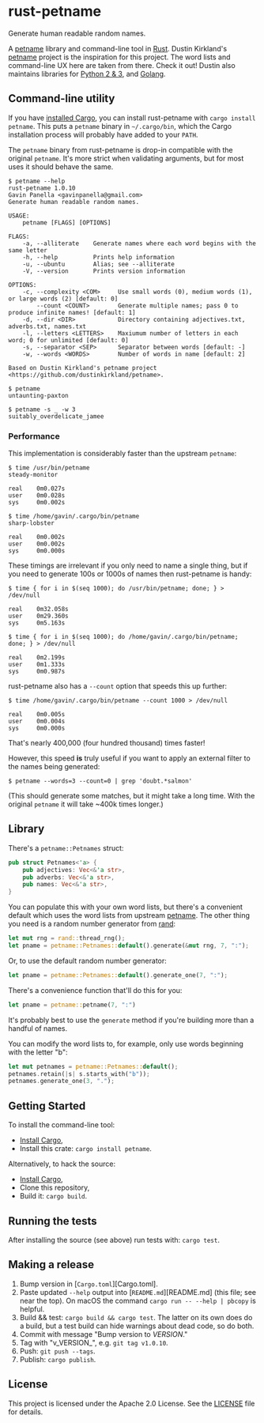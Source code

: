 # rust-petname

Generate human readable random names.

A [petname][petname-intro] library and command-line tool in [Rust][rust-lang].
Dustin Kirkland's [petname][] project is the inspiration for this project. The
word lists and command-line UX here are taken from there. Check it out! Dustin
also maintains libraries for [Python 2 & 3][petname-py], and
[Golang][petname-go].

[rust-lang]: https://www.rust-lang.org/
[petname-intro]: http://blog.dustinkirkland.com/2015/01/introducing
[petname]: https://github.com/dustinkirkland/petname
[petname-py]: https://pypi.org/project/petname/
[petname-go]: https://github.com/dustinkirkland/golang-petname


## Command-line utility

If you have [installed Cargo][install-cargo], you can install rust-petname with
`cargo install petname`. This puts a `petname` binary in `~/.cargo/bin`, which
the Cargo installation process will probably have added to your `PATH`.

The `petname` binary from rust-petname is drop-in compatible with the original
`petname`. It's more strict when validating arguments, but for most uses it
should behave the same.

```
$ petname --help
rust-petname 1.0.10
Gavin Panella <gavinpanella@gmail.com>
Generate human readable random names.

USAGE:
    petname [FLAGS] [OPTIONS]

FLAGS:
    -a, --alliterate    Generate names where each word begins with the same letter
    -h, --help          Prints help information
    -u, --ubuntu        Alias; see --alliterate
    -V, --version       Prints version information

OPTIONS:
    -c, --complexity <COM>     Use small words (0), medium words (1), or large words (2) [default: 0]
        --count <COUNT>        Generate multiple names; pass 0 to produce infinite names! [default: 1]
    -d, --dir <DIR>            Directory containing adjectives.txt, adverbs.txt, names.txt
    -l, --letters <LETTERS>    Maxiumum number of letters in each word; 0 for unlimited [default: 0]
    -s, --separator <SEP>      Separator between words [default: -]
    -w, --words <WORDS>        Number of words in name [default: 2]

Based on Dustin Kirkland's petname project <https://github.com/dustinkirkland/petname>.

$ petname
untaunting-paxton

$ petname -s _ -w 3
suitably_overdelicate_jamee
```


### Performance

This implementation is considerably faster than the upstream `petname`:

```
$ time /usr/bin/petname
steady-monitor

real    0m0.027s
user    0m0.028s
sys     0m0.002s

$ time /home/gavin/.cargo/bin/petname
sharp-lobster

real    0m0.002s
user    0m0.002s
sys     0m0.000s
```

These timings are irrelevant if you only need to name a single thing, but if you
need to generate 100s or 1000s of names then rust-petname is handy:

```
$ time { for i in $(seq 1000); do /usr/bin/petname; done; } > /dev/null

real    0m32.058s
user    0m29.360s
sys     0m5.163s

$ time { for i in $(seq 1000); do /home/gavin/.cargo/bin/petname; done; } > /dev/null

real    0m2.199s
user    0m1.333s
sys     0m0.987s
```

rust-petname also has a `--count` option that speeds this up further:

```
$ time /home/gavin/.cargo/bin/petname --count 1000 > /dev/null

real    0m0.005s
user    0m0.004s
sys     0m0.000s
```

That's nearly 400,000 (four hundred thousand) times faster!

However, this speed **is** truly useful if you want to apply an external filter
to the names being generated:

```
$ petname --words=3 --count=0 | grep 'doubt.*salmon'
```

(This should generate some matches, but it might take a long time. With the
original `petname` it will take ~400k times longer.)


## Library

There's a `petname::Petnames` struct:

```rust
pub struct Petnames<'a> {
    pub adjectives: Vec<&'a str>,
    pub adverbs: Vec<&'a str>,
    pub names: Vec<&'a str>,
}
```

You can populate this with your own word lists, but there's a convenient default
which uses the word lists from upstream [petname][]. The other thing you need is
a random number generator from [rand][]:

```rust
let mut rng = rand::thread_rng();
let pname = petname::Petnames::default().generate(&mut rng, 7, ":");
```

Or, to use the default random number generator:

```rust
let pname = petname::Petnames::default().generate_one(7, ":");
```

There's a convenience function that'll do this for you:

```rust
let pname = petname::petname(7, ":")
```

It's probably best to use the `generate` method if you're building more than a
handful of names.

You can modify the word lists to, for example, only use words beginning with the
letter "b":

```rust
let mut petnames = petname::Petnames::default();
petnames.retain(|s| s.starts_with("b"));
petnames.generate_one(3, ".");
```

[rand]: https://crates.io/crates/rand


## Getting Started

To install the command-line tool:

  * [Install Cargo][install-cargo],
  * Install this crate: `cargo install petname`.

Alternatively, to hack the source:

  * [Install Cargo][install-cargo],
  * Clone this repository,
  * Build it: `cargo build`.

[install-cargo]: https://crates.io/install


## Running the tests

After installing the source (see above) run tests with: `cargo test`.


## Making a release

1. Bump version in [`Cargo.toml`][Cargo.toml].
2. Paste updated `--help` output into [`README.md`][README.md] (this file; see
   near the top). On macOS the command `cargo run -- --help | pbcopy` is
   helpful.
3. Build && test: `cargo build && cargo test`. The latter on its own does do a
   build, but a test build can hide warnings about dead code, so do both.
4. Commit with message "Bump version to _VERSION_."
5. Tag with "v_VERSION_", e.g. `git tag v1.0.10`.
6. Push: `git push --tags`.
7. Publish: `cargo publish`.


## License

This project is licensed under the Apache 2.0 License. See the
[LICENSE](LICENSE) file for details.
